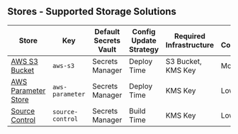 ## Stores - Supported Storage Solutions ##

| Store | Key | Default Secrets Vault | Config Update Strategy | Required Infrastructure | Setup Complexity |
|-----|-----|-----|-----|-----|-----|
| [AWS S3 Bucket](S3.md) | `aws-s3` | Secrets Manager | Deploy Time | S3 Bucket, KMS Key| Moderate |
| [AWS Parameter Store](PARAMETER.md) | `aws-parameter` | Secrets Manager | Deploy Time | KMS Key | Low |
| [Source Control](SOURCE_CONTROL.md) | `source-control` | Secrets Manager | Build Time | KMS Key | Low |
